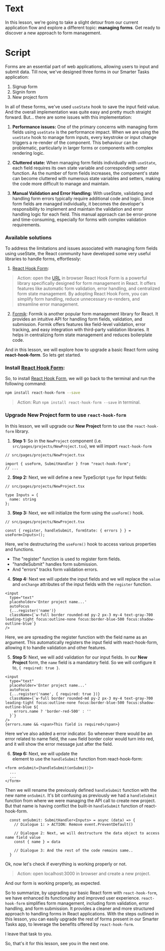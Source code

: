 # Text
In this lesson, we're going to take a slight detour from our current application flow and explore a different topic: **managing forms**. Get ready to discover a new approach to form management.

# Script
Forms are an essential part of web applications, allowing users to input and submit data. Till now, we've designed three forms in our Smarter Tasks application:
1. Signup form
2. Signin form
3. New project form

In all of these forms, we've used `useState` hook to save the input field value. And the overall implementation was quite easy and pretty much straight forward. But... there are some issues with this implementation:

1. **Performance issues:**
One of the primary concerns with managing form fields using `useState` is the performance impact. When we are using the `useState` hook to manage form inputs, every keystroke or input change triggers a re-render of the component. This behaviour can be problematic, particularly in larger forms or components with complex rendering logic.

2. **Cluttered state:**
When managing form fields individually with `useState`, each field requires its own state variable and corresponding setter function. As the number of form fields increases, the component's state can become cluttered with numerous state variables and setters, making the code more difficult to manage and maintain.

3. **Manual Validation and Error Handling:**
With useState, validating and handling form errors typically require additional code and logic. Since form fields are managed individually, it becomes the developer's responsibility to implement and maintain the validation and error handling logic for each field. This manual approach can be error-prone and time-consuming, especially for forms with complex validation requirements.


### Available solutions
To address the limitations and issues associated with managing form fields using useState, the React community have developed some very useful libraries to handle forms, effortlessly:

1. [React Hook Form](https://react-hook-form.com/):
> Action: open the [URL](https://react-hook-form.com/) in browser
React Hook Form is a powerful library specifically designed for form management in React. It offers features like automatic form validation, error handling, and centralized form state management. By adopting React Hook Form, you can simplify form handling, reduce unnecessary re-renders, and streamline error management.

2. [Formik](https://formik.org/):
Formik is another popular form management library for React. It provides an intuitive API for handling form fields, validation, and submission. Formik offers features like field-level validation, error tracking, and easy integration with third-party validation libraries. It helps in centralizing form state management and reduces boilerplate code.

And in this lesson, we will explore how to upgrade a basic React form using **react-hook-form**. So lets get started.

### Install [React Hook Form](https://react-hook-form.com/):
So, to install [React Hook Form](https://react-hook-form.com/), we will go back to the terminal and run the following command:
```sh
npm install react-hook-form --save
```
> Action: Run `npm install react-hook-form --save` in terminal.

### Upgrade New Project form to use `react-hook-form`
In this lesson, we will upgrade our **New Project** form to use the `react-hook-form` library.

1. **Step 1:**
So in the `NewProject` component (i.e. `src/pages/projects/NewProject.tsx`), we will import `react-hook-form`
```tsx
// src/pages/projects/NewProject.tsx

import { useForm, SubmitHandler } from "react-hook-form";
// ...
```

2. **Step 2:**
Next, we will define a new TypeScript `type` for Input fields:
```tsx
// src/pages/projects/NewProject.tsx

type Inputs = {
  name: string
};
```

3. **Step 3:**
Next, we will initialize the form using the `useForm()` hook.
```tsx
// src/pages/projects/NewProject.tsx

const { register, handleSubmit, formState: { errors } } = useForm<Inputs>();
```
Here, we're destructuring the `useForm()` hook to access various properties and functions. 
- The "register" function is used to register form fields.
- "handleSubmit" handles form submission.
- And "errors" tracks form validation errors.

4. **Step 4:**
Next we will update the input fields and we will replace the `value` and `onChange` attributes of the input fields with the `register` function.
```tsx
<input
  type="text"
  placeholder='Enter project name...'
  autoFocus
  {...register('name')}
  className={`w-full border rounded-md py-2 px-3 my-4 text-gray-700 leading-tight focus:outline-none focus:border-blue-500 focus:shadow-outline-blue`}
/>
```
Here, we are spreading the register function with the field name as an argument. This automatically registers the input field with react-hook-form, allowing it to handle validation and other features.

5. **Step 5:**
Next, we will add validation for our input fields. In our **New Project** form, the `name` field is a mandatory field. So we will configure it to, `{ required: true }`.
```tsx
<input
  type="text"
  placeholder='Enter project name...'
  autoFocus
  {...register('name', { required: true })}
  className={`w-full border rounded-md py-2 px-3 my-4 text-gray-700 leading-tight focus:outline-none focus:border-blue-500 focus:shadow-outline-blue ${
    errors.name ? 'border-red-500' : ''
  }`}
/>
{errors.name && <span>This field is required</span>}
```
Here we've also added a error indicator. So whenever there would be an error related to name field, the `name` field border color would turn into red, and it will show the error message just after the field.

6. **Step 6:**
Next, we will update the <form> element to use the `handleSubmit` function from react-hook-form:
```tsx
<form onSubmit={handleSubmit(onSubmit)}>
  ...
  ...
</form>
```

Then we will rename the previously defined `handleSubmit` function with the new name `onSubmit`. It's bit confusing as previously we had a `handleSubmit` function from where we were managing the API call to create new project. But that name is having conflict the built-in `handleSubmit` function of react-hook-form.
```tsx
  const onSubmit: SubmitHandler<Inputs> = async (data) => {
    // Dialogue 1: > ACTION: Remove event.PreventDefault()

    // Dialogue 2: Next, we will destructure the data object to access name field value
    const { name } = data

    // Dialogue 3: And the rest of the code remains same..
  }
```

Ok, now let's check if everything is working properly or not.
> Action: open localhost:3000 in browser and create a new project.

And our form is working properly, as expected.

So to summarize, by upgrading our basic React form with `react-hook-form`, we have enhanced its functionality and improved user experience. `react-hook-form` simplifies form management, including form validation, error handling, and form submission. It provides a cleaner and more structured approach to handling forms in React applications. With the steps outlined in this lesson, you can easily upgrade the rest of forms present in our Smarter Tasks app, to leverage the benefits offered by `react-hook-form`. 

I leave that task to you.

So, that's it for this lesson, see you in the next one.